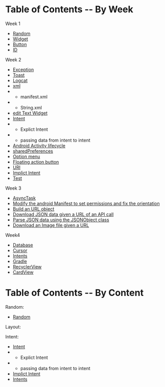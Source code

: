 # Table of Contents -- By Week

Week 1
- [Random](Android-lesson1.md#Random)
- [Widget](Android-lesson1.md#Widget)
- [Button](Android-lesson1.md##Bind-a-button-to-a-variable)
- [ID](Android-lesson1.md##Resource-ID)

Week 2
- [Exception](Android-lesson2.md#Exception)
- [Toast](Android-lesson2.md#Toast)
- [Logcat](Android-lesson2.md#logcat)
- [xml](Android-lesson2.md#XML-files)
- - manifest.xml
- - String.xml
- [edit Text Widget](Android-lesson2.md#EditText-widget)
- [Intent](Android-lesson2.md#Intent)
- - Explict Intent
- - passing data from intent to intent
- [Android Activity lifecycle](Android-lesson2.md#Andriod-Activity-lifecycle)
- [sharedPreferences](Android-lesson2.md#SharedPereferences)
- [Option menu](Android-lesson2.md#option-menu)
- [Floating action button](Android-lesson2.md#Floating-action-button)
- [URI](Android-lesson2.md#Universial-Resource-Indicators)
- [Implict Intent](Android-lesson2.md#Implict-Intent)
- [Test](Android-lesson2.md#Test)

Week 3
- [AsyncTask](Android-lesson3.md##AsyncTasks)
- [Modify the android Manifest to set permissions and fix the orientation](Android-lesson3.md#Manifest)
- [Build an URL object](Android-lesson3.md#Building-URL)
- [Download JSON data given a URL of an API call](Android-lesson3.md##AsyncTasks)
- [Parse JSON data using the JSONObject class](Android-lesson3.md#Parse-json)
- [Download an Image file given a URL](Android-lesson3.md#download-image-using-url)


Week4
- [Database](Android-lesson4.md#Database)
- [Cursor](Android-lesson4.md#Using-cursor-object)
- [Intents](Android-lesson4.md#Intents-startActivityForResult())
- [Gradle](Android-lesson4.md#Gradle)
- [RecyclerView](Android-lesson4.md#Recycler-View)
- [CardView](Android-lesson4.md#CardView)



# Table of Contents -- By Content

Random:

- [Random](Android-lesson1.md#Random)

Layout:


Intent:
- [Intent](Android-lesson2.md#Intent)
- - Explict Intent
- - passing data from intent to intent
- [Implict Intent](Android-lesson2.md#Implict-Intent)
- [Intents](Android-lesson4.md#Intents-startActivityForResult())